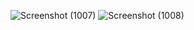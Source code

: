![Screenshot (1007)](https://github.com/user-attachments/assets/ab275192-b7bf-4be6-98e1-62a4a4f563cd)
![Screenshot (1008)](https://github.com/user-attachments/assets/d6121933-cbaa-419b-87c8-27d25239a614)
